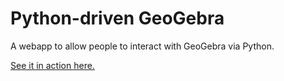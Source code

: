 # Python-driven GeoGebra

A webapp to allow people to interact with GeoGebra via Python.

[See it in action here.](https://www.geogebra.org/python/)
